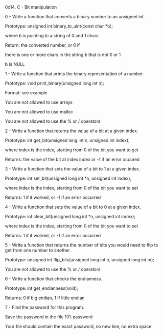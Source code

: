 0x14. C - Bit manipulation

0 - Write a function that converts a binary number to an unsigned int.

Prototype: unsigned int binary_to_uint(const char *b);

where b is pointing to a string of 0 and 1 chars

Return: the converted number, or 0 if

there is one or more chars in the string b that is not 0 or 1

b is NULL

1 - Write a function that prints the binary representation of a number.

Prototype: void print_binary(unsigned long int n);

Format: see example

You are not allowed to use arrays

You are not allowed to use malloc

You are not allowed to use the % or / operators

2 - Write a function that returns the value of a bit at a given index.

Prototype: int get_bit(unsigned long int n, unsigned int index);

where index is the index, starting from 0 of the bit you want to get

Returns: the value of the bit at index index or -1 if an error occured

3 - Write a function that sets the value of a bit to 1 at a given index.

Prototype: int set_bit(unsigned long int *n, unsigned int index);

where index is the index, starting from 0 of the bit you want to set

Returns: 1 if it worked, or -1 if an error occurred

4 - Write a function that sets the value of a bit to 0 at a given index.

Prototype: int clear_bit(unsigned long int *n, unsigned int index);

where index is the index, starting from 0 of the bit you want to set

Returns: 1 if it worked, or -1 if an error occurred

5 - Write a function that returns the number of bits you would need to flip to get from one number to another.

Prototype: unsigned int flip_bits(unsigned long int n, unsigned long int m);

You are not allowed to use the % or / operators

6 - Write a function that checks the endianness.

Prototype: int get_endianness(void);

Returns: 0 if big endian, 1 if little endian

7 - Find the password for this program.

Save the password in the file 101-password

Your file should contain the exact password, no new line, no extra space
